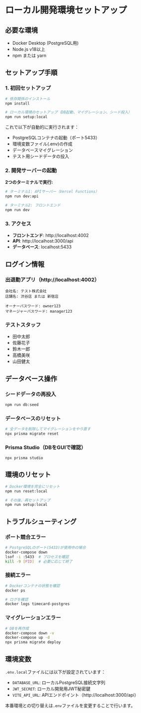 # ローカル開発環境セットアップ

## 必要な環境

- Docker Desktop (PostgreSQL用)
- Node.js v18以上
- npm または yarn

## セットアップ手順

### 1. 初回セットアップ

```bash
# 依存関係のインストール
npm install

# ローカル環境のセットアップ（DB起動、マイグレーション、シード投入）
npm run setup:local
```

これで以下が自動的に実行されます：
- PostgreSQLコンテナの起動（ポート5433）
- 環境変数ファイル(.env)の作成
- データベースマイグレーション
- テスト用シードデータの投入

### 2. 開発サーバーの起動

**2つのターミナルで実行:**

```bash
# ターミナル1: APIサーバー（Vercel Functions）
npm run dev:api

# ターミナル2: フロントエンド
npm run dev
```

### 3. アクセス

- **フロントエンド**: http://localhost:4002
- **API**: http://localhost:3000/api
- **データベース**: localhost:5433

## ログイン情報

### 出退勤アプリ（http://localhost:4002）

```
会社名: テスト株式会社
店舗名: 渋谷店 または 新宿店

オーナーパスワード: owner123
マネージャーパスワード: manager123
```

### テストスタッフ

- 田中太郎
- 佐藤花子
- 鈴木一郎
- 高橋美咲
- 山田健太

## データベース操作

### シードデータの再投入

```bash
npm run db:seed
```

### データベースのリセット

```bash
# 全データを削除してマイグレーションをやり直す
npx prisma migrate reset
```

### Prisma Studio（DBをGUIで確認）

```bash
npx prisma studio
```

## 環境のリセット

```bash
# Docker環境を完全にリセット
npm run reset:local

# その後、再セットアップ
npm run setup:local
```

## トラブルシューティング

### ポート競合エラー

```bash
# PostgreSQLのポート(5433)が使用中の場合
docker-compose down
lsof -i :5433  # プロセスを確認
kill -9 [PID]  # 必要に応じて終了
```

### 接続エラー

```bash
# Dockerコンテナの状態を確認
docker ps

# ログを確認
docker logs timecard-postgres
```

### マイグレーションエラー

```bash
# DBを再作成
docker-compose down -v
docker-compose up -d
npx prisma migrate deploy
```

## 環境変数

`.env.local`ファイルには以下が設定されています：

- `DATABASE_URL`: ローカルPostgreSQL接続文字列
- `JWT_SECRET`: ローカル開発用JWT秘密鍵
- `VITE_API_URL`: APIエンドポイント（http://localhost:3000/api）

本番環境との切り替えは`.env`ファイルを変更することで行います。